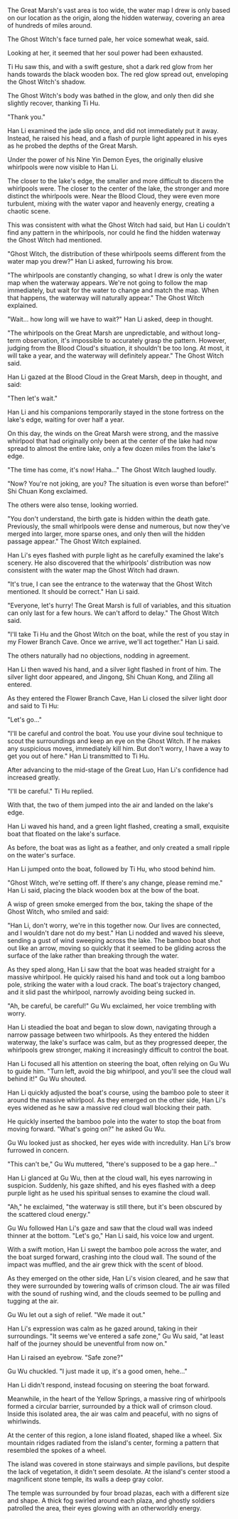 The Great Marsh's vast area is too wide, the water map I drew is only based on our location as the origin, along the hidden waterway, covering an area of hundreds of miles around.

The Ghost Witch's face turned pale, her voice somewhat weak, said.

Looking at her, it seemed that her soul power had been exhausted.

Ti Hu saw this, and with a swift gesture, shot a dark red glow from her hands towards the black wooden box. The red glow spread out, enveloping the Ghost Witch's shadow.

The Ghost Witch's body was bathed in the glow, and only then did she slightly recover, thanking Ti Hu.

"Thank you."

Han Li examined the jade slip once, and did not immediately put it away. Instead, he raised his head, and a flash of purple light appeared in his eyes as he probed the depths of the Great Marsh.

Under the power of his Nine Yin Demon Eyes, the originally elusive whirlpools were now visible to Han Li.

The closer to the lake's edge, the smaller and more difficult to discern the whirlpools were. The closer to the center of the lake, the stronger and more distinct the whirlpools were. Near the Blood Cloud, they were even more turbulent, mixing with the water vapor and heavenly energy, creating a chaotic scene.

This was consistent with what the Ghost Witch had said, but Han Li couldn't find any pattern in the whirlpools, nor could he find the hidden waterway the Ghost Witch had mentioned.

"Ghost Witch, the distribution of these whirlpools seems different from the water map you drew?" Han Li asked, furrowing his brow.

"The whirlpools are constantly changing, so what I drew is only the water map when the waterway appears. We're not going to follow the map immediately, but wait for the water to change and match the map. When that happens, the waterway will naturally appear." The Ghost Witch explained.

"Wait... how long will we have to wait?" Han Li asked, deep in thought.

"The whirlpools on the Great Marsh are unpredictable, and without long-term observation, it's impossible to accurately grasp the pattern. However, judging from the Blood Cloud's situation, it shouldn't be too long. At most, it will take a year, and the waterway will definitely appear." The Ghost Witch said.

Han Li gazed at the Blood Cloud in the Great Marsh, deep in thought, and said:

"Then let's wait."

Han Li and his companions temporarily stayed in the stone fortress on the lake's edge, waiting for over half a year.

On this day, the winds on the Great Marsh were strong, and the massive whirlpool that had originally only been at the center of the lake had now spread to almost the entire lake, only a few dozen miles from the lake's edge.

"The time has come, it's now! Haha..." The Ghost Witch laughed loudly.

"Now? You're not joking, are you? The situation is even worse than before!" Shi Chuan Kong exclaimed.

The others were also tense, looking worried.

"You don't understand, the birth gate is hidden within the death gate. Previously, the small whirlpools were dense and numerous, but now they've merged into larger, more sparse ones, and only then will the hidden passage appear." The Ghost Witch explained.

Han Li's eyes flashed with purple light as he carefully examined the lake's scenery. He also discovered that the whirlpools' distribution was now consistent with the water map the Ghost Witch had drawn.

"It's true, I can see the entrance to the waterway that the Ghost Witch mentioned. It should be correct." Han Li said.

"Everyone, let's hurry! The Great Marsh is full of variables, and this situation can only last for a few hours. We can't afford to delay." The Ghost Witch said.

"I'll take Ti Hu and the Ghost Witch on the boat, while the rest of you stay in my Flower Branch Cave. Once we arrive, we'll act together." Han Li said.

The others naturally had no objections, nodding in agreement.

Han Li then waved his hand, and a silver light flashed in front of him. The silver light door appeared, and Jingong, Shi Chuan Kong, and Ziling all entered.

As they entered the Flower Branch Cave, Han Li closed the silver light door and said to Ti Hu:

"Let's go..."

"I'll be careful and control the boat. You use your divine soul technique to scout the surroundings and keep an eye on the Ghost Witch. If he makes any suspicious moves, immediately kill him. But don't worry, I have a way to get you out of here." Han Li transmitted to Ti Hu.

After advancing to the mid-stage of the Great Luo, Han Li's confidence had increased greatly.

"I'll be careful." Ti Hu replied.

With that, the two of them jumped into the air and landed on the lake's edge.

Han Li waved his hand, and a green light flashed, creating a small, exquisite boat that floated on the lake's surface.

As before, the boat was as light as a feather, and only created a small ripple on the water's surface.

Han Li jumped onto the boat, followed by Ti Hu, who stood behind him.

"Ghost Witch, we're setting off. If there's any change, please remind me." Han Li said, placing the black wooden box at the bow of the boat.

A wisp of green smoke emerged from the box, taking the shape of the Ghost Witch, who smiled and said:

"Han Li, don't worry, we're in this together now. Our lives are connected, and I wouldn't dare not do my best."
Han Li nodded and waved his sleeve, sending a gust of wind sweeping across the lake. The bamboo boat shot out like an arrow, moving so quickly that it seemed to be gliding across the surface of the lake rather than breaking through the water.

As they sped along, Han Li saw that the boat was headed straight for a massive whirlpool. He quickly raised his hand and took out a long bamboo pole, striking the water with a loud crack. The boat's trajectory changed, and it slid past the whirlpool, narrowly avoiding being sucked in.

"Ah, be careful, be careful!" Gu Wu exclaimed, her voice trembling with worry.

Han Li steadied the boat and began to slow down, navigating through a narrow passage between two whirlpools. As they entered the hidden waterway, the lake's surface was calm, but as they progressed deeper, the whirlpools grew stronger, making it increasingly difficult to control the boat.

Han Li focused all his attention on steering the boat, often relying on Gu Wu to guide him. "Turn left, avoid the big whirlpool, and you'll see the cloud wall behind it!" Gu Wu shouted.

Han Li quickly adjusted the boat's course, using the bamboo pole to steer it around the massive whirlpool. As they emerged on the other side, Han Li's eyes widened as he saw a massive red cloud wall blocking their path.

He quickly inserted the bamboo pole into the water to stop the boat from moving forward. "What's going on?" he asked Gu Wu.

Gu Wu looked just as shocked, her eyes wide with incredulity. Han Li's brow furrowed in concern.

"This can't be," Gu Wu muttered, "there's supposed to be a gap here..."

Han Li glanced at Gu Wu, then at the cloud wall, his eyes narrowing in suspicion. Suddenly, his gaze shifted, and his eyes flashed with a deep purple light as he used his spiritual senses to examine the cloud wall.

"Ah," he exclaimed, "the waterway is still there, but it's been obscured by the scattered cloud energy."

Gu Wu followed Han Li's gaze and saw that the cloud wall was indeed thinner at the bottom. "Let's go," Han Li said, his voice low and urgent.

With a swift motion, Han Li swept the bamboo pole across the water, and the boat surged forward, crashing into the cloud wall. The sound of the impact was muffled, and the air grew thick with the scent of blood.

As they emerged on the other side, Han Li's vision cleared, and he saw that they were surrounded by towering walls of crimson cloud. The air was filled with the sound of rushing wind, and the clouds seemed to be pulling and tugging at the air.

Gu Wu let out a sigh of relief. "We made it out."

Han Li's expression was calm as he gazed around, taking in their surroundings. "It seems we've entered a safe zone," Gu Wu said, "at least half of the journey should be uneventful from now on."

Han Li raised an eyebrow. "Safe zone?"

Gu Wu chuckled. "I just made it up, it's a good omen, hehe..."

Han Li didn't respond, instead focusing on steering the boat forward.

Meanwhile, in the heart of the Yellow Springs, a massive ring of whirlpools formed a circular barrier, surrounded by a thick wall of crimson cloud. Inside this isolated area, the air was calm and peaceful, with no signs of whirlwinds.

At the center of this region, a lone island floated, shaped like a wheel. Six mountain ridges radiated from the island's center, forming a pattern that resembled the spokes of a wheel.

The island was covered in stone stairways and simple pavilions, but despite the lack of vegetation, it didn't seem desolate. At the island's center stood a magnificent stone temple, its walls a deep gray color.

The temple was surrounded by four broad plazas, each with a different size and shape. A thick fog swirled around each plaza, and ghostly soldiers patrolled the area, their eyes glowing with an otherworldly energy.